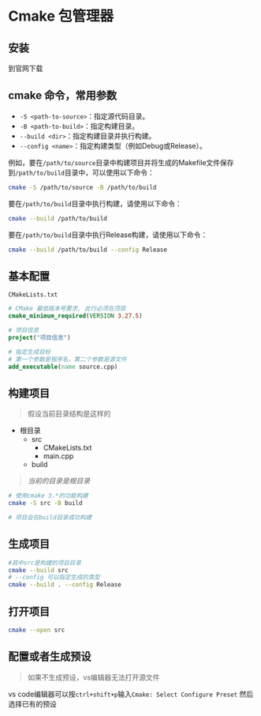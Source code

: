 # Cmake 包管理器

## 安装
到官网下载

## cmake 命令，常用参数

- `-S <path-to-source>`：指定源代码目录。
- `-B <path-to-build>`：指定构建目录。
- `--build <dir>`：指定构建目录并执行构建。
- `--config <name>`：指定构建类型（例如Debug或Release）。

例如，要在`/path/to/source`目录中构建项目并将生成的Makefile文件保存到`/path/to/build`目录中，可以使用以下命令：

```bash
cmake -S /path/to/source -B /path/to/build
```

要在`/path/to/build`目录中执行构建，请使用以下命令：

```bash
cmake --build /path/to/build
```

要在`/path/to/build`目录中执行Release构建，请使用以下命令：

```bash
cmake --build /path/to/build --config Release
```

## 基本配置
`CMakeLists.txt`
```cmake
# CMake 最低版本号要求, 此行必须在顶层
cmake_minimum_required(VERSION 3.27.5)

# 项目信息
project("项目信息")

# 指定生成目标
# 第一个参数是程序名，第二个参数是源文件
add_executable(name source.cpp)
```

## 构建项目
> 假设当前目录结构是这样的

- 根目录
   - src
      - CMakeLists.txt
      - main.cpp
   - build

> *当前的目录是根目录*
```sh
# 使用cmake 3.*的功能构建
cmake -S src -B build

# 项目会在build目录成功构建
```

## 生成项目
```sh
#其中src是构建的项目目录
cmake --build src
# --config 可以指定生成的类型
cmake --build . --config Release
```

## 打开项目
```sh
cmake --open src
```

## 配置或者生成预设
> 如果不生成预设，vs编辑器无法打开源文件

vs code编辑器可以按`ctrl+shift+p`输入`Cmake: Select Configure Preset`
然后选择已有的预设